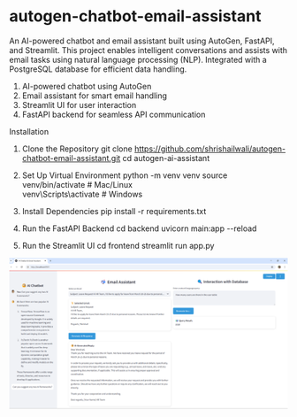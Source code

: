# autogen-chatbot-email-assistant
 An AI-powered chatbot and email assistant built using AutoGen, FastAPI, and Streamlit. This project enables intelligent conversations and assists with email tasks using natural language processing (NLP). Integrated with a PostgreSQL database for efficient data handling.
1)  AI-powered chatbot using AutoGen
2)  Email assistant for smart email handling
3)  Streamlit UI for user interaction
4)  FastAPI backend for seamless API communication

Installation
1)  Clone the Repository
    git clone https://github.com/shrishailwali/autogen-chatbot-email-assistant.git
    cd autogen-ai-assistant

2)  Set Up Virtual Environment
    python -m venv venv
    source venv/bin/activate  # Mac/Linux  
    venv\Scripts\activate  # Windows 

3)  Install Dependencies
    pip install -r requirements.txt

4)  Run the FastAPI Backend
    cd backend
    uvicorn main:app --reload

5)  Run the Streamlit UI
    cd frontend
    streamlit run app.py



![alt text]({EA05A8DA-EBFE-421E-BF5C-BBC979C49BCB}.png)